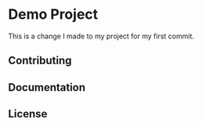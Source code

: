 # Demo Project

This is a change I made to my project for my first commit.
## Contributing
## Documentation
## License
